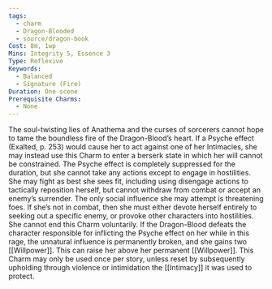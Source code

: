 ```yaml
---
tags:
  - charm
  - Dragon-Blooded
  - source/dragon-book
Cost: 8m, 1wp
Mins: Integrity 5, Essence 3
Type: Reflexive
Keywords:
  - Balanced
  - Signature (Fire)
Duration: One scene
Prerequisite Charms:
  - None
---
```

The soul-twisting lies of Anathema and the curses of sorcerers cannot hope to tame the boundless fire of the Dragon-Blood’s heart. If a Psyche effect (Exalted, p. 253) would cause her to act against one of her Intimacies, she may instead use this Charm to enter a berserk state in which her will cannot be constrained. The Psyche effect is completely suppressed for the duration, but she cannot take any actions except to engage in hostilities. She may fight as best she sees fit, including using disengage actions to tactically reposition herself, but cannot withdraw from combat or accept an enemy’s surrender. The only social influence she may attempt is threatening foes. If she’s not in combat, then she must either devote herself entirely to seeking out a specific enemy, or provoke other characters into hostilities. She cannot end this Charm voluntarily. If the Dragon-Blood defeats the character responsible for inflicting the Psyche effect on her while in this rage, the unnatural influence is permanently broken, and she gains two [[Willpower]]. This can raise her above her permanent [[Willpower]]. This Charm may only be used once per story, unless reset by subsequently upholding through violence or intimidation the [[Intimacy]] it was used to protect.